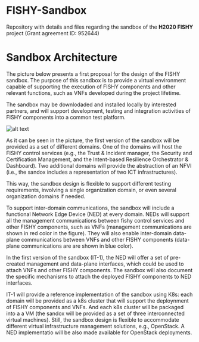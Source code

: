 # FISHY-Sandbox

Repository with details and files regarding the sandbox of the **H2020 FISHY** project (Grant agreement ID: 952644)

# Sandbox Architecture

The picture below presents a first proposal for the design of the FISHY sandbox. The purpose of this sandbox is to provide a virtual environment capable of supporting the execution of FISHY components and other relevant functions, such as VNFs developed during the project lifetime.

The sandbox may be downlodaded and installed locally by interested partners, and will support development, testing  and integration activities of FISHY components into a common test platform.

![alt text](https://github.com/lewisfelix/FISHY-Sandbox/blob/main/Sandbox_v1.png?raw=true)

As it can be seen in the picture, the first version of the sandbox will be provided as a set of different domains. One of the domains will host the FISHY control services (e.g., the Trust & Incident manager, the Security and Certification Management, and the Intent-based Resilience Orchestrator & Dashboard). Two additional domains will provide the abstraction of an NFVI (i.e., the sandox includes a representation of two ICT infrastructures).

This way, the sandbox design is flexible to support different testing requirements, involving a single organization domain, or even several organization domains if needed.

To support inter-domain communications, the sandbox will include a functional Network Edge Device (NED) at every domain. NEDs will support all the management communications between fishy control services and other FISHY components, such as VNFs (management communications are shown in red color in the figure). They will also enable inter-domain data-plane communications between VNFs and other FISHY components (data-plane communications are are shown in blue color). 

In the first version of the sandbox (IT-1), the NED will offer a set of pre-created management and data-plane interfaces, which could be used to attach VNFs and other FISHY components. The sandbox will also document the specific mechanisms to attach the deployed FISHY components to NED interfaces.

IT-1 will provide a reference implementation of the sandbox using K8s: each domain will be provided as a k8s cluster that will support the deploynment of FISHY components and VNFs. And each k8s cluster will be packaged into a a VM (the sandox will be provided as a set of three interconnected virtual machines). Still, the sandbox design is flexible to accommodate different virtual infrastructure management solutions, e.g., OpenStack. A NED implementatio will be also made available for OpenStack deployments.
